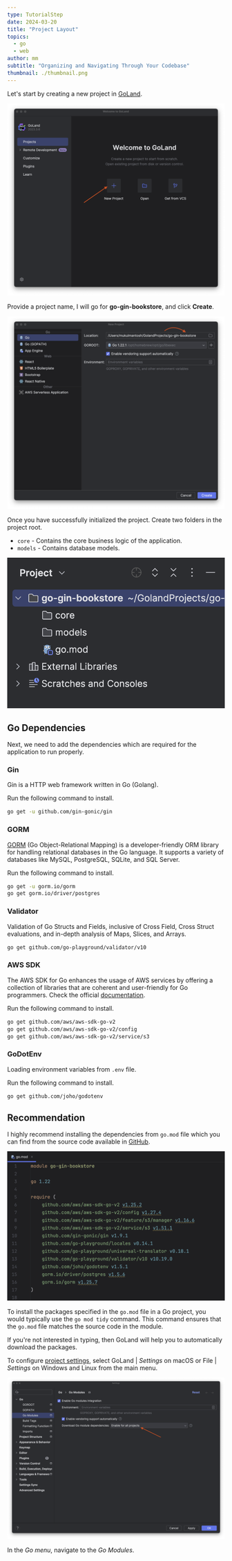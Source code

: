 ```yaml
---
type: TutorialStep
date: 2024-03-20
title: "Project Layout"
topics:
  - go
  - web
author: mm
subtitle: "Organizing and Navigating Through Your Codebase"
thumbnail: ./thumbnail.png
---
```


Let's start by creating a new project in [GoLand](https://www.jetbrains.com/go/).

![goland_1](./images/goland1.png)

Provide a project name, I will go for **go-gin-bookstore**, and click **Create**.

![goland_2](./images/goland2.png)

Once you have successfully initialized the project. Create two folders in the project root.

- `core` - Contains the core business logic of the application.
- `models` - Contains database models.

![goland_3](./images/goland3.png)

## Go Dependencies

Next, we need to add the dependencies which are required for the application to run properly.

### Gin

Gin is a HTTP web framework written in Go (Golang).

Run the following command to install.

```bash
go get -u github.com/gin-gonic/gin
```

### GORM

[GORM](https://gorm.io/) (Go Object-Relational Mapping) is a developer-friendly ORM library for handling
relational databases in the Go language. It supports a variety of databases like MySQL,
PostgreSQL, SQLite, and SQL Server.

Run the following command to install.

```bash
go get -u gorm.io/gorm
go get gorm.io/driver/postgres
```

### Validator

Validation of Go Structs and Fields, inclusive of Cross Field,
Cross Struct evaluations, and in-depth analysis of Maps, Slices, and Arrays.

```bash
go get github.com/go-playground/validator/v10
```

### AWS SDK

The AWS SDK for Go enhances the usage of AWS services by offering a collection
of libraries that are coherent and user-friendly for Go programmers. Check the official [documentation](https://aws.amazon.com/sdk-for-go/).

Run the following command to install.

```bash
go get github.com/aws/aws-sdk-go-v2
go get github.com/aws/aws-sdk-go-v2/config
go get github.com/aws/aws-sdk-go-v2/service/s3
```

### GoDotEnv

Loading environment variables from `.env` file.

Run the following command to install.

```bash
go get github.com/joho/godotenv
```

## Recommendation

I highly recommend installing the dependencies from `go.mod` file which you can
find from the source code available in [GitHub](https://github.com/mukulmantosh/go-gin-bookstore).

![go_mod](./images/gomod.png)

To install the packages specified in the `go.mod` file
in a Go project, you would typically use the `go mod tidy` command. This command ensures
that the `go.mod` file matches the source code in the module.

If you're not interested in typing, then GoLand will help you to automatically download the packages.

To configure [project settings](https://www.jetbrains.com/help/go/configure-project-settings.html), select GoLand | _Settings_ on macOS or File | _Settings_ on Windows and Linux from the main menu.

![go_auto_download](./images/dependencies_download.png)

In the _Go menu_, navigate to the _Go Modules_.
